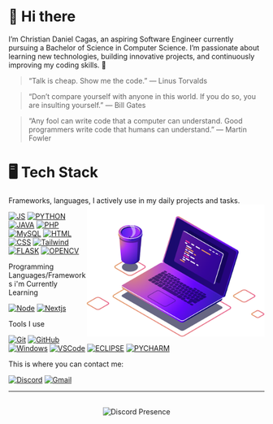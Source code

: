 # 👋 Hi there

I’m Christian Daniel Cagas, an aspiring Software Engineer currently pursuing a Bachelor of Science in Computer Science. I’m passionate about learning new technologies, building innovative projects, and continuously improving my coding skills. 🚀

> “Talk is cheap. Show me the code.” — Linus Torvalds

> “Don’t compare yourself with anyone in this world. If you do so, you are insulting yourself.” — Bill Gates

> “Any fool can write code that a computer can understand. Good programmers write code that humans can understand.” — Martin Fowler

# 🖥️ Tech Stack

Frameworks, languages, I actively use in my daily projects and tasks.<img src="https://raw.githubusercontent.com/Riegooo/Riegooo/main/Assets/illustration.png" min-width="300px" max-width="300px" width="350px" align="right"> 

[![JS](https://img.shields.io/badge/Javascript-000.svg?&logo=javascript&style=for-the-badge)](#)
[![PYTHON](https://img.shields.io/badge/Python-000.svg?&logo=python&style=for-the-badge)](#)
[![JAVA](https://img.shields.io/badge/Java-000.svg?&logo=java&style=for-the-badge)](#)
[![PHP](https://img.shields.io/badge/Php-000.svg?&logo=Php&style=for-the-badge)](#)
[![MySQL](https://img.shields.io/badge/MySQL-000.svg?&logo=mysql&style=for-the-badge)](#)
[![HTML](https://img.shields.io/badge/Html-000.svg?&logo=html5&style=for-the-badge)](#)
[![CSS](https://img.shields.io/badge/CSS-000.svg?&logo=css&style=for-the-badge)](#)
[![Tailwind](https://img.shields.io/badge/TailwindCSS-000.svg?&logo=tailwindcss&style=for-the-badge)](#)
[![FLASK](https://img.shields.io/badge/FLASK-000.svg?&logo=flask&style=for-the-badge)](#)
[![OPENCV](https://img.shields.io/badge/OPENCV-000.svg?&logo=opencv&style=for-the-badge)](#)

Programming Languages/Frameworks i'm Currently Learning

[![Node](https://img.shields.io/badge/Nodejs-000.svg?&logo=node.js&style=for-the-badge)](#)
[![Nextjs](https://img.shields.io/badge/NextJS-000.svg?&logo=next.js&style=for-the-badge)](#)


Tools I use 

[![Git](https://img.shields.io/badge/Git-000.svg?&logo=git&style=for-the-badge)](#)
[![GitHub](https://img.shields.io/badge/GitHub-000.svg?&logo=github&style=for-the-badge)](#)
[![Windows](https://custom-icon-badges.demolab.com/badge/Windows-000?logo=windows11&style=for-the-badge)](#)
[![VSCode](https://custom-icon-badges.demolab.com/badge/Visual_Studio_Code-000?logo=vscode&style=for-the-badge)](#)
[![ECLIPSE](https://img.shields.io/badge/ECLIPSE-000.svg?&logo=eclipse&style=for-the-badge)](#)
[![PYCHARM](https://img.shields.io/badge/PYCHARM-000.svg?&logo=pycharm&style=for-the-badge)](#)


This is where you can contact me: 

[![Discord](https://img.shields.io/badge/Discord-000?logo=discord&style=for-the-badge)](https://discord.com/users/708367833394053242)
[![Gmail](https://img.shields.io/badge/Email-000?logo=gmail&style=for-the-badge)](christiandanielcagas0@gmail.com)

---

<br />

<div align="center">
  <picture>
    <source media="(prefers-color-scheme: dark)" srcset="https://lanyard.cnrad.dev/api/708367833394053242?theme=dark">
    <source media="(prefers-color-scheme: light)" srcset="https://lanyard.cnrad.dev/api/708367833394053242?theme=light">
    <img alt="Discord Presence" src="https://lanyard.cnrad.dev/api/708367833394053242">
  </picture>
</div>
